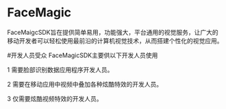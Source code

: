 # FaceMagic
FaceMaigcSDK旨在提供简单易用，功能强大，平台通用的视觉服务，让广大的移动开发者可以轻松使用最前沿的计算机视觉技术，从而搭建个性化的视觉应用。

#开发人员受众
FaceMagicSDK主要供以下开发人员使用

1 需要脸部识别数据应用程序开发人员。

2 需要在移动应用中视频中叠加各种炫酷特效的开发人员。

3 仅需要炫酷视频特效的开发人员。
